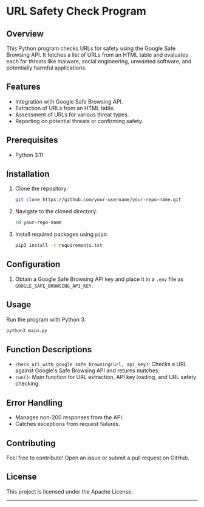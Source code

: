 # URL Safety Check Program

## Overview
This Python program checks URLs for safety using the Google Safe Browsing API. It fetches a list of URLs from an HTML table and evaluates each for threats like malware, social engineering, unwanted software, and potentially harmful applications.

## Features
- Integration with Google Safe Browsing API.
- Extraction of URLs from an HTML table.
- Assessment of URLs for various threat types.
- Reporting on potential threats or confirming safety.

## Prerequisites
- Python 3.11

## Installation
1. Clone the repository:
   ```bash
   git clone https://github.com/your-username/your-repo-name.git
   ```
2. Navigate to the cloned directory:
   ```bash
   cd your-repo-name
   ```
3. Install required packages using `pip3`:
   ```bash
   pip3 install -r requirements.txt
   ```

## Configuration
1. Obtain a Google Safe Browsing API key and place it in a `.env` file as `GOOGLE_SAFE_BROWSING_API_KEY`.

## Usage
Run the program with Python 3:
```bash
python3 main.py
```

## Function Descriptions
- `check_url_with_google_safe_browsing(url, api_key)`: Checks a URL against Google's Safe Browsing API and returns matches.
- `run()`: Main function for URL extraction, API key loading, and URL safety checking.

## Error Handling
- Manages non-200 responses from the API.
- Catches exceptions from request failures.

## Contributing
Feel free to contribute! Open an issue or submit a pull request on GitHub.

## License
This project is licensed under the Apache License.

---

